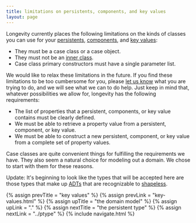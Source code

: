 ```yaml
---
title: limitations on persistents, components, and key values
layout: page
---
```


Longevity currently places the following limitations on the kinds of
classes you can use for your [persistents](persistents.html),
[components](components.html), and [key values](key-values.html):

- They must be a case class or a case object.
- They must not be an [inner class](http://docs.scala-lang.org/tutorials/tour/inner-classes.html).
- Case class primary constructors must have a single parameter list.

We would like to relax these limitations in the future. If you find
these limitations to be too cumbersome for you, please [let us
know](http://longevityframework.org/discussions.html)
what you are trying to do, and we will see what we can to do help.
Just keep in mind that, whatever possibilities we allow for, longevity
has the following requirements:

- The list of properties that a persistent, components, or key value
  contains must be clearly defined.
- We must be able to retrieve a property value from a persistent,
  component, or key value.
- We must be able to construct a new persistent, component, or key
  value from a complete set of property values.

Case classes are quite convenient things for fulfilling the requirements we have. They also seem a
natural choice for modeling out a domain. We chose to start with them for these reasons.

Update: It's beginning to look like the types that will be accepted here are those types that make up
[ADTs](https://en.wikipedia.org/wiki/Algebraic_data_type) that are recognizable to
[shapeless](https://github.com/milessabin/shapeless).

{% assign prevTitle = "key values" %}
{% assign prevLink  = "key-values.html" %}
{% assign upTitle   = "the domain model" %}
{% assign upLink    = "." %}
{% assign nextTitle = "the persistent type" %}
{% assign nextLink  = "../ptype" %}
{% include navigate.html %}
